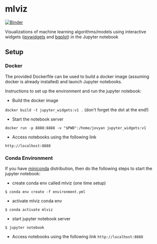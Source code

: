 # mlviz
[![Binder](https://mybinder.org/badge_logo.svg)](https://hub.gke.mybinder.org/user/chakricherukuri-mlviz-x642xzch/notebooks/Index.ipynb)

Visualizations of machine learning algorithms/models using interactive widgets ([ipywidgets](https://ipywidgets.readthedocs.io/en/latest/examples/Widget%20List.html) and [bqplot](https://bqplot.readthedocs.io/en/latest/)) in the Jupyter notebook

## Setup
### Docker
The provided Dockerfile can be used to build a docker image (assuming docker is already installed) and launch Jupyter notebooks.

Instructions to set up the environment and run the jupyter notebook:

* Build the docker image

`docker build -t jupyter_widgets:v1 .` (don't forget the dot at the end!)

* Start the notebook server

`docker run -p 8888:8888 -v "$PWD":/home/jovyan jupyter_widgets:v1`

* Access notebooks using the following link

`http://localhost:8888`

### Conda Environment
If you have [miniconda](https://docs.conda.io/en/latest/miniconda.html) distribution, then do the following steps to start the jupyter notebook:

* create conda env called mlviz (one time setup)
```console
$ conda env create -f environment.yml
```
* activate mlviz conda env
```console
$ conda activate mlviz
```
* start jupyter notebook server
```console
$ jupyter notebook
```
* Access notebooks using the following link
`http://localhost:8888`
